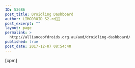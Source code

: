 ```yaml
---
ID: 53686
post_title: Droidling Dashboard
author: LIMODROID S2-rd🔭🔬
post_excerpt: ""
layout: page
permalink: >
  http://allianceofdroids.org.au/aod/droidling-dashboard/
published: true
post_date: 2017-12-07 08:54:40
---
```

[cpm]